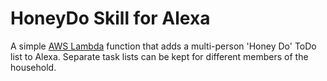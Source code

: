 # HoneyDo Skill for Alexa
A simple [AWS Lambda](http://aws.amazon.com/lambda) function that adds a
multi-person 'Honey Do' ToDo list to Alexa. Separate task lists can be kept for
different members of the household.


